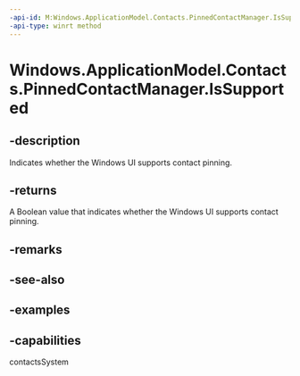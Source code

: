 ```yaml
---
-api-id: M:Windows.ApplicationModel.Contacts.PinnedContactManager.IsSupported
-api-type: winrt method
---
```


<!-- Method syntax.
public bool PinnedContactManager.IsSupported()
-->

# Windows.ApplicationModel.Contacts.PinnedContactManager.IsSupported

## -description
Indicates whether the Windows UI supports contact pinning.

## -returns
A Boolean value that indicates whether the Windows UI supports contact pinning.

## -remarks

## -see-also

## -examples

## -capabilities
contactsSystem
